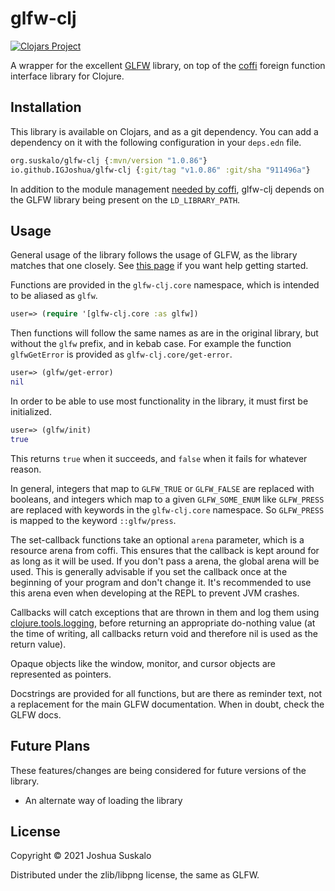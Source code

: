 # glfw-clj
[![Clojars Project](https://img.shields.io/clojars/v/org.suskalo/glfw-clj.svg)](https://clojars.org/org.suskalo/glfw-clj)

A wrapper for the excellent [GLFW](https://www.glfw.org/) library, on top of the
[coffi](https://github.com/IGJoshua/coffi) foreign function interface library
for Clojure.

## Installation
This library is available on Clojars, and as a git dependency. You can add a
dependency on it with the following configuration in your `deps.edn` file.

```clojure
org.suskalo/glfw-clj {:mvn/version "1.0.86"}
io.github.IGJoshua/glfw-clj {:git/tag "v1.0.86" :git/sha "911496a"}
```

In addition to the module management [needed by
coffi](https://github.com/IGJoshua/coffi#installation), glfw-clj depends on the
GLFW library being present on the `LD_LIBRARY_PATH`.

## Usage
General usage of the library follows the usage of GLFW, as the library matches
that one closely. See [this
page](https://www.glfw.org/docs/latest/quick_guide.html) if you want help
getting started.

Functions are provided in the `glfw-clj.core` namespace, which is intended to be
aliased as `glfw`.

```clojure
user=> (require '[glfw-clj.core :as glfw])
```

Then functions will follow the same names as are in the original library, but
without the `glfw` prefix, and in kebab case. For example the function
`glfwGetError` is provided as `glfw-clj.core/get-error`.

```clojure
user=> (glfw/get-error)
nil
```

In order to be able to use most functionality in the library, it must first be
initialized.

```clojure
user=> (glfw/init)
true
```

This returns `true` when it succeeds, and `false` when it fails for whatever
reason.

In general, integers that map to `GLFW_TRUE` or `GLFW_FALSE` are replaced with
booleans, and integers which map to a given `GLFW_SOME_ENUM` like `GLFW_PRESS`
are replaced with keywords in the `glfw-clj.core` namespace. So `GLFW_PRESS` is
mapped to the keyword `::glfw/press`.

The set-callback functions take an optional `arena` parameter, which is a
resource arena from coffi. This ensures that the callback is kept around for as
long as it will be used. If you don't pass a arena, the global arena will be
used. This is generally advisable if you set the callback once at the beginning
of your program and don't change it. It's recommended to use this arena even
when developing at the REPL to prevent JVM crashes.

Callbacks will catch exceptions that are thrown in them and log them using
[clojure.tools.logging](https://github.com/clojure/tools.logging), before
returning an appropriate do-nothing value (at the time of writing, all callbacks
return void and therefore nil is used as the return value).

Opaque objects like the window, monitor, and cursor objects are represented as
pointers.

Docstrings are provided for all functions, but are there as reminder text, not a
replacement for the main GLFW documentation. When in doubt, check the GLFW docs.

## Future Plans
These features/changes are being considered for future versions of the library.

- An alternate way of loading the library

## License

Copyright © 2021 Joshua Suskalo

Distributed under the zlib/libpng license, the same as GLFW.
